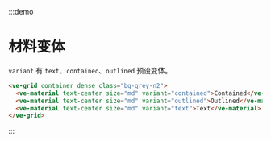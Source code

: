 :::demo

# 材料变体

`variant` 有 `text`、`contained`、`outlined` 预设变体。

```html
<ve-grid container dense class="bg-grey-n2">
  <ve-material text-center size="md" variant="contained">Contained</ve-material>
  <ve-material text-center size="md" variant="outlined">Outlined</ve-material>
  <ve-material text-center size="md" variant="text">Text</ve-material>
</ve-grid>
```

:::